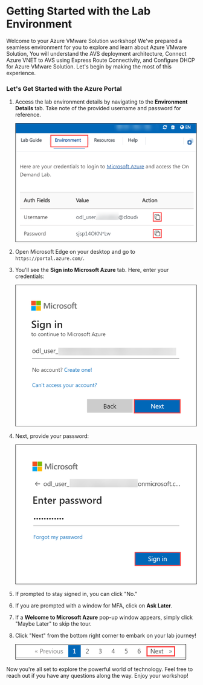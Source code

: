 # **Getting Started with the Lab Environment**

Welcome to your Azure VMware Solution workshop! We've prepared a seamless environment for you to explore and learn about Azure VMware Solution, You will understand the AVS deployment architecture, Connect Azure VNET to AVS using Express Route Connectivity, and Configure DHCP for Azure VMware Solution. Let's begin by making the most of this experience.

### **Let's Get Started with the Azure Portal**

1. Access the lab environment details by navigating to the **Environment Details** tab. Take note of the provided username and password for reference.

   ![Enter Your Username](../Images/evn.png)
 
2. Open Microsoft Edge on your desktop and go to `https://portal.azure.com/`.
 
3. You'll see the **Sign into Microsoft Azure** tab. Here, enter your credentials:
 
    ![Enter Your Username](../Images/gH.png)
 
4. Next, provide your password:
 
   ![Enter Your Password](../Images/gI.png)
 
5. If prompted to stay signed in, you can click "No."

6. If you are prompted with a window for MFA, click on **Ask Later**.

7. If a **Welcome to Microsoft Azure** pop-up window appears, simply click "Maybe Later" to skip the tour.
 
8. Click "Next" from the bottom right corner to embark on your lab journey!
 
     ![Start Your Azure Journey](../Images/gJ.png)
 
Now you're all set to explore the powerful world of technology. Feel free to reach out if you have any questions along the way. Enjoy your workshop!

